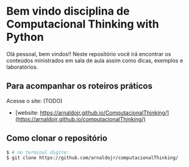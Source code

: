 # Bem vindo disciplina de Computacional Thinking with Python

Olá pessoal, bem vindos!! Neste repositório você irá encontrar os conteúdos ministrados em sala de aula assim como dicas, exemplos e laboratórios. 

## Para acompanhar os roteiros práticos 

Acesse o site:
(TODO)
- [website: https://arnaldojr.github.io/ComputacionalThinking/](https://arnaldojr.github.io/computacionalThinking/)


## Como clonar o repositório

``` bash
$ # no terminal digite:
$ git clone https://github.com/arnaldojr/computacionalThinking/

```
